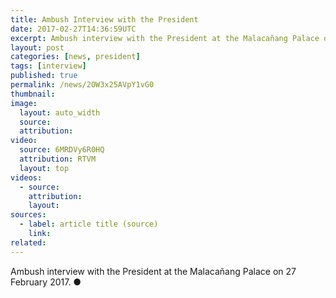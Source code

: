 ```yaml
---
title: Ambush Interview with the President
date: 2017-02-27T14:36:59UTC
excerpt: Ambush interview with the President at the Malacañang Palace on 27 February 2017.
layout: post
categories: [news, president]
tags: [interview]
published: true
permalink: /news/2OW3x25AVpY1vG0
thumbnail:
image:
  layout: auto_width
  source: 
  attribution: 
video:
  source: 6MRDVy6R0HQ
  attribution: RTVM
  layout: top
videos:
  - source: 
    attribution: 
    layout: 
sources:
  - label: article title (source)
    link:
related:
---
```


Ambush interview with the President at the Malacañang Palace on 27 February 2017.
&#x25cf;
